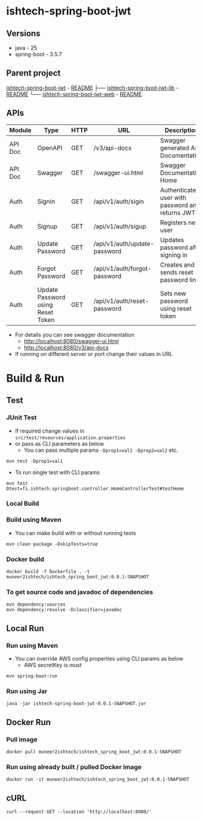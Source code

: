 # ishtech-spring-boot-jwt

## Versions
- java - 25
- spring-boot - 3.5.7


## Parent project

[ishtech-spring-boot-jwt](https://github.com/muneer2ishtech/ishtech-spring-boot-jwt) - [README](https://github.com/muneer2ishtech/ishtech-spring-boot-jwt/blob/main/README.md)
├── [ishtech-spring-boot-jwt-lib](https://github.com/muneer2ishtech/ishtech-spring-boot-jwt/tree/main/ishtech-spring-boot-jwt-lib) - [README](https://github.com/muneer2ishtech/ishtech-spring-boot-jwt/blob/dev/ishtech-spring-boot-jwt-lib/README.md)
└── [ishtech-spring-boot-jwt-web](https://github.com/muneer2ishtech/ishtech-spring-boot-jwt/tree/main/ishtech-spring-boot-jwt-lib) - [README](https://github.com/muneer2ishtech/ishtech-spring-boot-jwt/blob/dev/ishtech-spring-boot-jwt-lib/README.md)


## APIs

| Module  | Type            | HTTP  | URL                          | Description |
|---------|-----------------|-------|------------------------------|-------------|
| API Doc | OpenAPI         | GET   | /v3/api-docs                 | Swagger generated API Documentation                 |
| API Doc | Swagger         | GET   | /swagger-ui.html             | Swagger Documentation Home                          |
| Auth    | Signin          | GET   | /api/v1/auth/sigin           | Authenticate user with password and returns JWT     |
| Auth    | Signup          | GET   | /api/v1/auth/sigup           | Registers new user                                  |
| Auth    | Update Password | GET   | /api/v1/auth/update-password | Updates password after signing in                   |
| Auth    | Forgot Password | GET   | /api/v1/auth/forgot-password | Creates and sends reset password link               |
| Auth    | Update Password using Reset Token| GET   | /api/v1/auth/reset-password | Sets new password using reset token |

- For details you can see swagger documentation
    - [http://localhost:8080/swagger-ui.html](http://localhost:8080/swagger-ui.html)
    - [http://localhost:8080/v3/api-docs](http://localhost:8080/v3/api-docs)
- If running on different server or port change their values in URL


# Build & Run

## Test
### JUnit Test
- If required change values in `src/test/resources/application.properties` 
- or pass as CLI parameters as below
    - You can pass multiple params `-Dprop1=val1 -Dprop2=val2` etc.

```
mvn test -Dprop1=val1
```

- To run single test with CLI params


```
mvn test -Dtest=fi.ishtech.springboot.controller.HomeControllerTest#testHome
```

### Local Build
### Build using Maven
- You can make build with or without running tests

```
mvn clean package -DskipTests=true
```

### Docker build
```
docker build -f Dockerfile . -t muneer2ishtech/ishtech_spring_boot_jwt:0.0.1-SNAPSHOT
```

### To get source code and javadoc of dependencies
```
mvn dependency:sources
mvn dependency:resolve -Dclassifier=javadoc
```

## Local Run
### Run using Maven

- You can override AWS config properties using CLI params as below
    - AWS secretKey is must

```
mvn spring-boot:run
```

### Run using Jar
```
java -jar ishtech-spring-boot-jwt-0.0.1-SNAPSHOT.jar
```

## Docker Run
### Pull image
```
docker pull muneer2ishtech/ishtech_spring_boot_jwt:0.0.1-SNAPSHOT
```

### Run using already built / pulled Docker image
```
docker run -it muneer2ishtech/ishtech_spring_boot_jwt:0.0.1-SNAPSHOT
```

## cURL

```
curl --request GET --location 'http://localhost:8080/'
```
